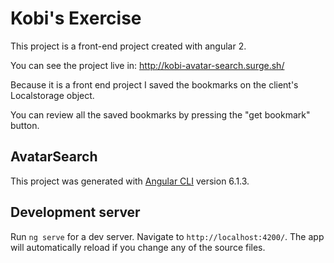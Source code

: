 # Kobi's Exercise

This project is a front-end project created with angular 2.

You can see the project live in: http://kobi-avatar-search.surge.sh/

Because it is a front end project I saved the bookmarks on the client's Localstorage object.

You can review all the saved bookmarks by pressing the "get bookmark" button.

## AvatarSearch

This project was generated with [Angular CLI](https://github.com/angular/angular-cli) version 6.1.3.

## Development server

Run `ng serve` for a dev server. Navigate to `http://localhost:4200/`. The app will automatically reload if you change any of the source files.
